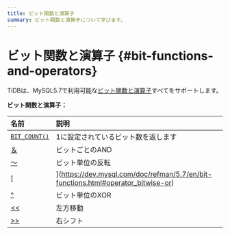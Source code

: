 ```yaml
---
title: ビット関数と演算子
summary: ビット関数と演算子について学びます。
---
```


# ビット関数と演算子 {#bit-functions-and-operators}

TiDBは、MySQL5.7で利用可能な[ビット関数と演算子](https://dev.mysql.com/doc/refman/5.7/en/bit-functions.html)すべてをサポートします。

**ビット関数と演算子：**

| 名前                                                                                             | 説明                 |
| :--------------------------------------------------------------------------------------------- | :----------------- |
| [`BIT_COUNT()`](https://dev.mysql.com/doc/refman/5.7/en/bit-functions.html#function_bit-count) | 1に設定されているビット数を返します |
| [＆](https://dev.mysql.com/doc/refman/5.7/en/bit-functions.html#operator_bitwise-and)           | ビットごとのAND          |
| [〜](https://dev.mysql.com/doc/refman/5.7/en/bit-functions.html#operator_bitwise-invert)        | ビット単位の反転           |
| [|](https://dev.mysql.com/doc/refman/5.7/en/bit-functions.html#operator_bitwise-or)            | ビットごとのOR           |
| [^](https://dev.mysql.com/doc/refman/5.7/en/bit-functions.html#operator_bitwise-xor)           | ビット単位のXOR          |
| [&lt;&lt;](https://dev.mysql.com/doc/refman/5.7/en/bit-functions.html#operator_left-shift)     | 左方移動               |
| [&gt;&gt;](https://dev.mysql.com/doc/refman/5.7/en/bit-functions.html#operator_right-shift)    | 右シフト               |
